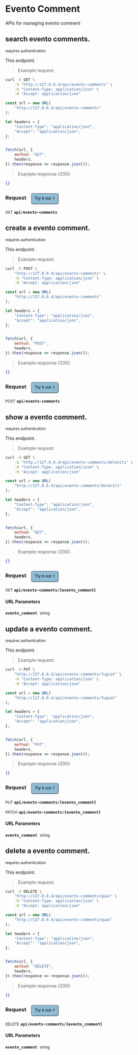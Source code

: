 # Evento Comment

APIs for managing  evento comment

## search evento comments.

<small class="badge badge-darkred">requires authentication</small>

This endpoint.

> Example request:

```bash
curl -X GET \
    -G "http://127.0.0.4/api/evento-comments" \
    -H "Content-Type: application/json" \
    -H "Accept: application/json"
```

```javascript
const url = new URL(
    "http://127.0.0.4/api/evento-comments"
);

let headers = {
    "Content-Type": "application/json",
    "Accept": "application/json",
};


fetch(url, {
    method: "GET",
    headers,
}).then(response => response.json());
```


> Example response (200):

```json
{}
```
<div id="execution-results-GETapi-evento-comments" hidden>
    <blockquote>Received response<span id="execution-response-status-GETapi-evento-comments"></span>:</blockquote>
    <pre class="json"><code id="execution-response-content-GETapi-evento-comments"></code></pre>
</div>
<div id="execution-error-GETapi-evento-comments" hidden>
    <blockquote>Request failed with error:</blockquote>
    <pre><code id="execution-error-message-GETapi-evento-comments"></code></pre>
</div>
<form id="form-GETapi-evento-comments" data-method="GET" data-path="api/evento-comments" data-authed="1" data-hasfiles="0" data-headers='{"Content-Type":"application\/json","Accept":"application\/json"}' onsubmit="event.preventDefault(); executeTryOut('GETapi-evento-comments', this);">
<h3>
    Request&nbsp;&nbsp;&nbsp;
        <button type="button" style="background-color: #8fbcd4; padding: 5px 10px; border-radius: 5px; border-width: thin;" id="btn-tryout-GETapi-evento-comments" onclick="tryItOut('GETapi-evento-comments');">Try it out ⚡</button>
    <button type="button" style="background-color: #c97a7e; padding: 5px 10px; border-radius: 5px; border-width: thin;" id="btn-canceltryout-GETapi-evento-comments" onclick="cancelTryOut('GETapi-evento-comments');" hidden>Cancel</button>&nbsp;&nbsp;
    <button type="submit" style="background-color: #6ac174; padding: 5px 10px; border-radius: 5px; border-width: thin;" id="btn-executetryout-GETapi-evento-comments" hidden>Send Request 💥</button>
    </h3>
<p>
<small class="badge badge-green">GET</small>
 <b><code>api/evento-comments</code></b>
</p>
<p>
<label id="auth-GETapi-evento-comments" hidden>Authorization header: <b><code>Bearer </code></b><input type="text" name="Authorization" data-prefix="Bearer " data-endpoint="GETapi-evento-comments" data-component="header"></label>
</p>
</form>


## create a evento comment.

<small class="badge badge-darkred">requires authentication</small>

This endpoint.

> Example request:

```bash
curl -X POST \
    "http://127.0.0.4/api/evento-comments" \
    -H "Content-Type: application/json" \
    -H "Accept: application/json"
```

```javascript
const url = new URL(
    "http://127.0.0.4/api/evento-comments"
);

let headers = {
    "Content-Type": "application/json",
    "Accept": "application/json",
};


fetch(url, {
    method: "POST",
    headers,
}).then(response => response.json());
```


> Example response (200):

```json
{}
```
<div id="execution-results-POSTapi-evento-comments" hidden>
    <blockquote>Received response<span id="execution-response-status-POSTapi-evento-comments"></span>:</blockquote>
    <pre class="json"><code id="execution-response-content-POSTapi-evento-comments"></code></pre>
</div>
<div id="execution-error-POSTapi-evento-comments" hidden>
    <blockquote>Request failed with error:</blockquote>
    <pre><code id="execution-error-message-POSTapi-evento-comments"></code></pre>
</div>
<form id="form-POSTapi-evento-comments" data-method="POST" data-path="api/evento-comments" data-authed="1" data-hasfiles="0" data-headers='{"Content-Type":"application\/json","Accept":"application\/json"}' onsubmit="event.preventDefault(); executeTryOut('POSTapi-evento-comments', this);">
<h3>
    Request&nbsp;&nbsp;&nbsp;
        <button type="button" style="background-color: #8fbcd4; padding: 5px 10px; border-radius: 5px; border-width: thin;" id="btn-tryout-POSTapi-evento-comments" onclick="tryItOut('POSTapi-evento-comments');">Try it out ⚡</button>
    <button type="button" style="background-color: #c97a7e; padding: 5px 10px; border-radius: 5px; border-width: thin;" id="btn-canceltryout-POSTapi-evento-comments" onclick="cancelTryOut('POSTapi-evento-comments');" hidden>Cancel</button>&nbsp;&nbsp;
    <button type="submit" style="background-color: #6ac174; padding: 5px 10px; border-radius: 5px; border-width: thin;" id="btn-executetryout-POSTapi-evento-comments" hidden>Send Request 💥</button>
    </h3>
<p>
<small class="badge badge-black">POST</small>
 <b><code>api/evento-comments</code></b>
</p>
<p>
<label id="auth-POSTapi-evento-comments" hidden>Authorization header: <b><code>Bearer </code></b><input type="text" name="Authorization" data-prefix="Bearer " data-endpoint="POSTapi-evento-comments" data-component="header"></label>
</p>
</form>


## show a evento comment.

<small class="badge badge-darkred">requires authentication</small>

This endpoint.

> Example request:

```bash
curl -X GET \
    -G "http://127.0.0.4/api/evento-comments/deleniti" \
    -H "Content-Type: application/json" \
    -H "Accept: application/json"
```

```javascript
const url = new URL(
    "http://127.0.0.4/api/evento-comments/deleniti"
);

let headers = {
    "Content-Type": "application/json",
    "Accept": "application/json",
};


fetch(url, {
    method: "GET",
    headers,
}).then(response => response.json());
```


> Example response (200):

```json
{}
```
<div id="execution-results-GETapi-evento-comments--evento_comment-" hidden>
    <blockquote>Received response<span id="execution-response-status-GETapi-evento-comments--evento_comment-"></span>:</blockquote>
    <pre class="json"><code id="execution-response-content-GETapi-evento-comments--evento_comment-"></code></pre>
</div>
<div id="execution-error-GETapi-evento-comments--evento_comment-" hidden>
    <blockquote>Request failed with error:</blockquote>
    <pre><code id="execution-error-message-GETapi-evento-comments--evento_comment-"></code></pre>
</div>
<form id="form-GETapi-evento-comments--evento_comment-" data-method="GET" data-path="api/evento-comments/{evento_comment}" data-authed="1" data-hasfiles="0" data-headers='{"Content-Type":"application\/json","Accept":"application\/json"}' onsubmit="event.preventDefault(); executeTryOut('GETapi-evento-comments--evento_comment-', this);">
<h3>
    Request&nbsp;&nbsp;&nbsp;
        <button type="button" style="background-color: #8fbcd4; padding: 5px 10px; border-radius: 5px; border-width: thin;" id="btn-tryout-GETapi-evento-comments--evento_comment-" onclick="tryItOut('GETapi-evento-comments--evento_comment-');">Try it out ⚡</button>
    <button type="button" style="background-color: #c97a7e; padding: 5px 10px; border-radius: 5px; border-width: thin;" id="btn-canceltryout-GETapi-evento-comments--evento_comment-" onclick="cancelTryOut('GETapi-evento-comments--evento_comment-');" hidden>Cancel</button>&nbsp;&nbsp;
    <button type="submit" style="background-color: #6ac174; padding: 5px 10px; border-radius: 5px; border-width: thin;" id="btn-executetryout-GETapi-evento-comments--evento_comment-" hidden>Send Request 💥</button>
    </h3>
<p>
<small class="badge badge-green">GET</small>
 <b><code>api/evento-comments/{evento_comment}</code></b>
</p>
<p>
<label id="auth-GETapi-evento-comments--evento_comment-" hidden>Authorization header: <b><code>Bearer </code></b><input type="text" name="Authorization" data-prefix="Bearer " data-endpoint="GETapi-evento-comments--evento_comment-" data-component="header"></label>
</p>
<h4 class="fancy-heading-panel"><b>URL Parameters</b></h4>
<p>
<b><code>evento_comment</code></b>&nbsp;&nbsp;<small>string</small>  &nbsp;
<input type="text" name="evento_comment" data-endpoint="GETapi-evento-comments--evento_comment-" data-component="url" required  hidden>
<br>
</p>
</form>


## update a evento comment.

<small class="badge badge-darkred">requires authentication</small>

This endpoint.

> Example request:

```bash
curl -X PUT \
    "http://127.0.0.4/api/evento-comments/fugiat" \
    -H "Content-Type: application/json" \
    -H "Accept: application/json"
```

```javascript
const url = new URL(
    "http://127.0.0.4/api/evento-comments/fugiat"
);

let headers = {
    "Content-Type": "application/json",
    "Accept": "application/json",
};


fetch(url, {
    method: "PUT",
    headers,
}).then(response => response.json());
```


> Example response (200):

```json
{}
```
<div id="execution-results-PUTapi-evento-comments--evento_comment-" hidden>
    <blockquote>Received response<span id="execution-response-status-PUTapi-evento-comments--evento_comment-"></span>:</blockquote>
    <pre class="json"><code id="execution-response-content-PUTapi-evento-comments--evento_comment-"></code></pre>
</div>
<div id="execution-error-PUTapi-evento-comments--evento_comment-" hidden>
    <blockquote>Request failed with error:</blockquote>
    <pre><code id="execution-error-message-PUTapi-evento-comments--evento_comment-"></code></pre>
</div>
<form id="form-PUTapi-evento-comments--evento_comment-" data-method="PUT" data-path="api/evento-comments/{evento_comment}" data-authed="1" data-hasfiles="0" data-headers='{"Content-Type":"application\/json","Accept":"application\/json"}' onsubmit="event.preventDefault(); executeTryOut('PUTapi-evento-comments--evento_comment-', this);">
<h3>
    Request&nbsp;&nbsp;&nbsp;
        <button type="button" style="background-color: #8fbcd4; padding: 5px 10px; border-radius: 5px; border-width: thin;" id="btn-tryout-PUTapi-evento-comments--evento_comment-" onclick="tryItOut('PUTapi-evento-comments--evento_comment-');">Try it out ⚡</button>
    <button type="button" style="background-color: #c97a7e; padding: 5px 10px; border-radius: 5px; border-width: thin;" id="btn-canceltryout-PUTapi-evento-comments--evento_comment-" onclick="cancelTryOut('PUTapi-evento-comments--evento_comment-');" hidden>Cancel</button>&nbsp;&nbsp;
    <button type="submit" style="background-color: #6ac174; padding: 5px 10px; border-radius: 5px; border-width: thin;" id="btn-executetryout-PUTapi-evento-comments--evento_comment-" hidden>Send Request 💥</button>
    </h3>
<p>
<small class="badge badge-darkblue">PUT</small>
 <b><code>api/evento-comments/{evento_comment}</code></b>
</p>
<p>
<small class="badge badge-purple">PATCH</small>
 <b><code>api/evento-comments/{evento_comment}</code></b>
</p>
<p>
<label id="auth-PUTapi-evento-comments--evento_comment-" hidden>Authorization header: <b><code>Bearer </code></b><input type="text" name="Authorization" data-prefix="Bearer " data-endpoint="PUTapi-evento-comments--evento_comment-" data-component="header"></label>
</p>
<h4 class="fancy-heading-panel"><b>URL Parameters</b></h4>
<p>
<b><code>evento_comment</code></b>&nbsp;&nbsp;<small>string</small>  &nbsp;
<input type="text" name="evento_comment" data-endpoint="PUTapi-evento-comments--evento_comment-" data-component="url" required  hidden>
<br>
</p>
</form>


## delete a evento comment.

<small class="badge badge-darkred">requires authentication</small>

This endpoint.

> Example request:

```bash
curl -X DELETE \
    "http://127.0.0.4/api/evento-comments/quas" \
    -H "Content-Type: application/json" \
    -H "Accept: application/json"
```

```javascript
const url = new URL(
    "http://127.0.0.4/api/evento-comments/quas"
);

let headers = {
    "Content-Type": "application/json",
    "Accept": "application/json",
};


fetch(url, {
    method: "DELETE",
    headers,
}).then(response => response.json());
```


> Example response (200):

```json
{}
```
<div id="execution-results-DELETEapi-evento-comments--evento_comment-" hidden>
    <blockquote>Received response<span id="execution-response-status-DELETEapi-evento-comments--evento_comment-"></span>:</blockquote>
    <pre class="json"><code id="execution-response-content-DELETEapi-evento-comments--evento_comment-"></code></pre>
</div>
<div id="execution-error-DELETEapi-evento-comments--evento_comment-" hidden>
    <blockquote>Request failed with error:</blockquote>
    <pre><code id="execution-error-message-DELETEapi-evento-comments--evento_comment-"></code></pre>
</div>
<form id="form-DELETEapi-evento-comments--evento_comment-" data-method="DELETE" data-path="api/evento-comments/{evento_comment}" data-authed="1" data-hasfiles="0" data-headers='{"Content-Type":"application\/json","Accept":"application\/json"}' onsubmit="event.preventDefault(); executeTryOut('DELETEapi-evento-comments--evento_comment-', this);">
<h3>
    Request&nbsp;&nbsp;&nbsp;
        <button type="button" style="background-color: #8fbcd4; padding: 5px 10px; border-radius: 5px; border-width: thin;" id="btn-tryout-DELETEapi-evento-comments--evento_comment-" onclick="tryItOut('DELETEapi-evento-comments--evento_comment-');">Try it out ⚡</button>
    <button type="button" style="background-color: #c97a7e; padding: 5px 10px; border-radius: 5px; border-width: thin;" id="btn-canceltryout-DELETEapi-evento-comments--evento_comment-" onclick="cancelTryOut('DELETEapi-evento-comments--evento_comment-');" hidden>Cancel</button>&nbsp;&nbsp;
    <button type="submit" style="background-color: #6ac174; padding: 5px 10px; border-radius: 5px; border-width: thin;" id="btn-executetryout-DELETEapi-evento-comments--evento_comment-" hidden>Send Request 💥</button>
    </h3>
<p>
<small class="badge badge-red">DELETE</small>
 <b><code>api/evento-comments/{evento_comment}</code></b>
</p>
<p>
<label id="auth-DELETEapi-evento-comments--evento_comment-" hidden>Authorization header: <b><code>Bearer </code></b><input type="text" name="Authorization" data-prefix="Bearer " data-endpoint="DELETEapi-evento-comments--evento_comment-" data-component="header"></label>
</p>
<h4 class="fancy-heading-panel"><b>URL Parameters</b></h4>
<p>
<b><code>evento_comment</code></b>&nbsp;&nbsp;<small>string</small>  &nbsp;
<input type="text" name="evento_comment" data-endpoint="DELETEapi-evento-comments--evento_comment-" data-component="url" required  hidden>
<br>
</p>
</form>



